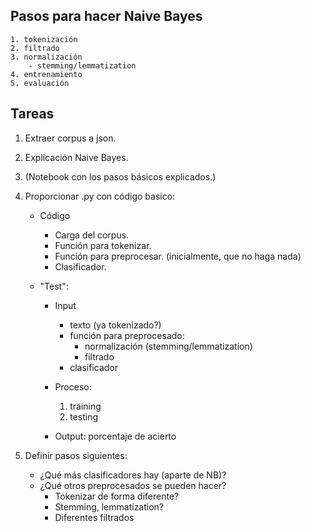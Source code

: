 ## Pasos para hacer Naive Bayes

    1. tokenización
    2. filtrado
    3. normalización
        - stemming/lemmatization
    4. entrenamiento
    5. evaluación

## Tareas

1. Extraer corpus a json.
2. Explicación Naive Bayes.
3. (Notebook con los pasos básicos explicados.)
4. Proporcionar .py con código basico:

    - Código
        - Carga del corpus.
        - Función para tokenizar.
        - Función para preprocesar. (inicialmente, que no haga nada)
        - Clasificador.

    - "Test":
         - Input
            - texto (ya tokenizado?)
            - función para preprocesado:
                - normalización (stemming/lemmatization)
                - filtrado
            - clasificador
         - Proceso: 
            1. training
            2. testing

        - Output: porcentaje de acierto

5. Definir pasos siguientes:
    - ¿Qué más clasificadores hay (aparte de NB)?
    - ¿Qué otros preprocesados se pueden hacer?
        - Tokenizar de forma diferente?
        - Stemming, lemmatization?
        - Diferentes filtrados

